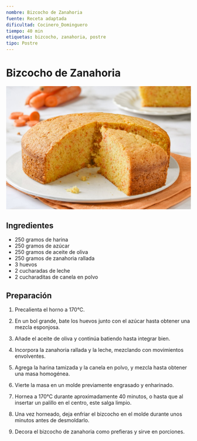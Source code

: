 ```yaml
---
nombre: Bizcocho de Zanahoria
fuente: Receta adaptada
dificultad: Cocinero_Dominguero
tiempo: 40 min
etiquetas: bizcocho, zanahoria, postre
tipo: Postre
---
```


# Bizcocho de Zanahoria

![Imagen de bizcocho de zanahoria](img/bizcocho-zanahoria.jpg)

## Ingredientes

- 250 gramos de harina
- 250 gramos de azúcar
- 250 gramos de aceite de oliva
- 250 gramos de zanahoria rallada
- 3 huevos
- 2 cucharadas de leche
- 2 cucharaditas de canela en polvo

## Preparación

1. Precalienta el horno a 170°C.
   
2. En un bol grande, bate los huevos junto con el azúcar hasta obtener una mezcla esponjosa.
   
3. Añade el aceite de oliva y continúa batiendo hasta integrar bien.
   
4. Incorpora la zanahoria rallada y la leche, mezclando con movimientos envolventes.
   
5. Agrega la harina tamizada y la canela en polvo, y mezcla hasta obtener una masa homogénea.
   
6. Vierte la masa en un molde previamente engrasado y enharinado.

7. Hornea a 170°C durante aproximadamente 40 minutos, o hasta que al insertar un palillo en el centro, este salga limpio.

8. Una vez horneado, deja enfriar el bizcocho en el molde durante unos minutos antes de desmoldarlo.

9. Decora el bizcocho de zanahoria como prefieras y sirve en porciones.

